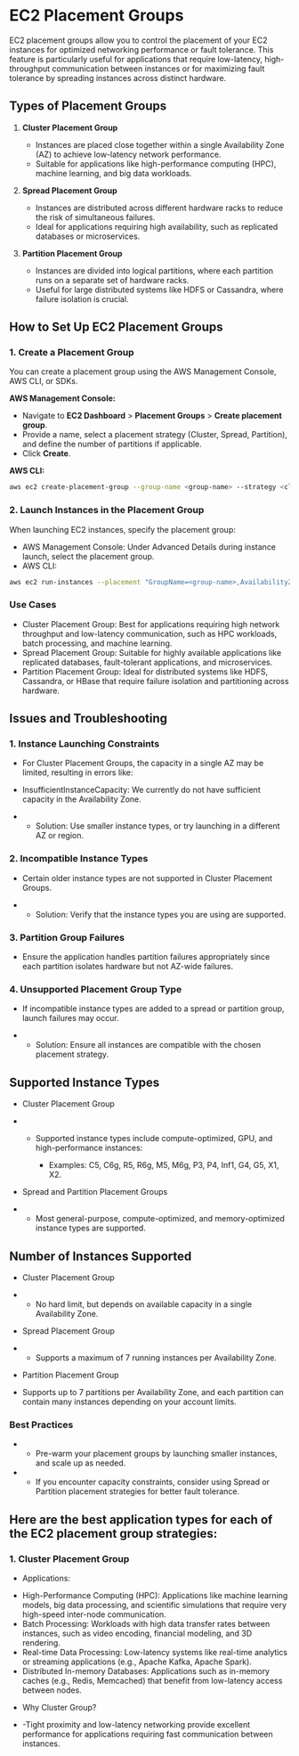 # EC2 Placement Groups

EC2 placement groups allow you to control the placement of your EC2 instances for optimized networking performance or fault tolerance. This feature is particularly useful for applications that require low-latency, high-throughput communication between instances or for maximizing fault tolerance by spreading instances across distinct hardware.

## Types of Placement Groups

1. **Cluster Placement Group**
   - Instances are placed close together within a single Availability Zone (AZ) to achieve low-latency network performance.
   - Suitable for applications like high-performance computing (HPC), machine learning, and big data workloads.
   
2. **Spread Placement Group**
   - Instances are distributed across different hardware racks to reduce the risk of simultaneous failures.
   - Ideal for applications requiring high availability, such as replicated databases or microservices.

3. **Partition Placement Group**
   - Instances are divided into logical partitions, where each partition runs on a separate set of hardware racks.
   - Useful for large distributed systems like HDFS or Cassandra, where failure isolation is crucial.

## How to Set Up EC2 Placement Groups

### 1. Create a Placement Group

You can create a placement group using the AWS Management Console, AWS CLI, or SDKs.

**AWS Management Console:**
- Navigate to **EC2 Dashboard** > **Placement Groups** > **Create placement group**.
- Provide a name, select a placement strategy (Cluster, Spread, Partition), and define the number of partitions if applicable.
- Click **Create**.

**AWS CLI:**
```bash
aws ec2 create-placement-group --group-name <group-name> --strategy <cluster|spread|partition> --partition-count <count>
```

### 2. Launch Instances in the Placement Group
When launching EC2 instances, specify the placement group:

- AWS Management Console: Under Advanced Details during instance launch, select the placement group.
-  AWS CLI:
```bash
aws ec2 run-instances --placement "GroupName=<group-name>,AvailabilityZone=<AZ>"
```
 
### Use Cases

- Cluster Placement Group: Best for applications requiring high network throughput and low-latency communication, such as HPC workloads, batch processing, and machine learning.
- Spread Placement Group: Suitable for highly available applications like replicated databases, fault-tolerant applications, and microservices.
- Partition Placement Group: Ideal for distributed systems like HDFS, Cassandra, or HBase that require failure isolation and partitioning across hardware.


## Issues and Troubleshooting
### 1. Instance Launching Constraints

- For Cluster Placement Groups, the capacity in a single AZ may be limited, resulting in errors like:

- InsufficientInstanceCapacity: We currently do not have sufficient capacity in the Availability Zone.
* - Solution: Use smaller instance types, or try launching in a different AZ or region.

### 2. Incompatible Instance Types

- Certain older instance types are not supported in Cluster Placement Groups.
* - Solution: Verify that the instance types you are using are supported.

### 3. Partition Group Failures

- Ensure the application handles partition failures appropriately since each partition isolates hardware but not AZ-wide failures.

### 4. Unsupported Placement Group Type

- If incompatible instance types are added to a spread or partition group, launch failures may occur.
* - Solution: Ensure all instances are compatible with the chosen placement strategy.

## Supported Instance Types
- Cluster Placement Group

* - Supported instance types include compute-optimized, GPU, and high-performance instances:

    * Examples: C5, C6g, R5, R6g, M5, M6g, P3, P4, Inf1, G4, G5, X1, X2.

- Spread and Partition Placement Groups

* - Most general-purpose, compute-optimized, and memory-optimized instance types are supported.

## Number of Instances Supported
- Cluster Placement Group

* -  No hard limit, but depends on available capacity in a single Availability Zone.

- Spread Placement Group

* - Supports a maximum of 7 running instances per Availability Zone.

- Partition Placement Group

 -  Supports up to 7 partitions per Availability Zone, and each partition can contain many instances depending on your account limits.

### Best Practices

* - Pre-warm your placement groups by launching smaller instances, and scale up as needed.
* - If you encounter capacity constraints, consider using Spread or Partition placement strategies for better fault tolerance.

## Here are the best application types for each of the EC2 placement group strategies:

### 1. Cluster Placement Group

* Applications:

- High-Performance Computing (HPC): Applications like machine learning models, big data processing, and scientific simulations that require very high-speed inter-node communication.
- Batch Processing: Workloads with high data transfer rates between instances, such as video encoding, financial modeling, and 3D rendering.
- Real-time Data Processing: Low-latency systems like real-time analytics or streaming applications (e.g., Apache Kafka, Apache Spark).
- Distributed In-memory Databases: Applications such as in-memory caches (e.g., Redis, Memcached) that benefit from low-latency access between nodes.

* Why Cluster Group?

* -Tight proximity and low-latency networking provide excellent performance for applications requiring fast communication between instances.